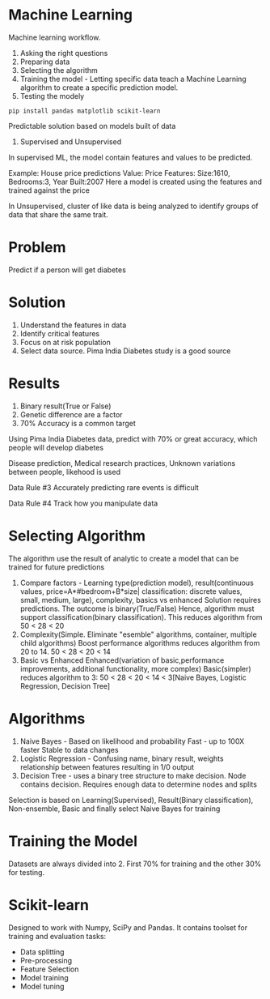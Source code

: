 # Machine Learning 
Machine learning workflow.
1. Asking the right questions
2. Preparing data
3. Selecting the algorithm
4. Training the model - Letting specific data teach a Machine Learning algorithm to create a specific prediction model.
5. Testing the modely
   
```
pip install pandas matplotlib scikit-learn
```
Predictable solution based on models built of data
1. Supervised and Unsupervised

In supervised ML, the model contain features and values to be predicted. 

Example: House price predictions
Value: Price
Features: Size:1610, Bedrooms:3, Year Built:2007
Here a model is created using the features and trained against the price

In Unsupervised, cluster of like data is being analyzed to identify groups of data that share the same trait.


# Problem

Predict if a person will get diabetes

# Solution
1. Understand the features in data
2. Identify critical features
3. Focus on at risk population
4. Select data source. Pima India Diabetes study is a good source

# Results
1. Binary result(True or False)
2. Genetic difference are a factor
3. 70% Accuracy is a common target

Using Pima India Diabetes data, predict with 70% or great accuracy, which people will develop diabetes

Disease prediction, Medical research practices, Unknown variations between people, likehood is used

Data Rule #3
Accurately predicting rare events is difficult

Data Rule #4
Track how you manipulate data

# Selecting Algorithm
The algorithm use the result of analytic to create a model that can be trained for future predictions
1. Compare factors - 
   Learning type(prediction model), 
   result(continuous values, price=A*#bedroom+B*size| classification: discrete values, small, medium, large), complexity, basics vs enhanced
   Solution requires predictions. The outcome is binary(True/False)
   Hence, algorithm must support classification(binary classification). This reduces algorithm from 50 < 28 < 20
2. Complexity(Simple. Eliminate "esemble" algorithms, container, multiple child algorithms)
   Boost performance algorithms
   reduces algorithm from 20 to 14. 50 < 28 < 20 < 14
3. Basic vs Enhanced
   Enhanced(variation of basic,performance improvements, additional functionality, more complex)
   Basic(simpler)
   reduces algorithm to 3: 50 < 28 < 20 < 14 < 3[Naive Bayes, Logistic Regression, Decision Tree]

# Algorithms
1. Naive Bayes - Based on likelihood and probability
   Fast - up to 100X faster
   Stable to data changes
2. Logistic Regression - Confusing name, binary result, weights relationship between features resulting in 1/0 output
3. Decision Tree - uses a binary tree structure to make decision. 
   Node contains decision. 
   Requires enough data to determine nodes and splits

Selection is based on Learning(Supervised), Result(Binary classification), Non-ensemble, Basic and finally select Naive Bayes for training

# Training the Model
Datasets are always divided into 2. First 70% for training and the other 30% for testing. 

# Scikit-learn
Designed to work with Numpy, SciPy and Pandas. It contains toolset for training and evaluation tasks:
- Data splitting
- Pre-processing
- Feature Selection
- Model training
- Model tuning







